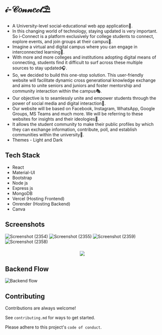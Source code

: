 # 𝒾-𝒞𝑜𝓃𝓃𝑒𝒸𝓉⛱

- A University-level social-educational web app application🍁.
- In this changing world of technology, staying updated is very important. So i-Connect is a platform exclusively for college students to connect, explore events, and join groups at their campus🥀. 
- Imagine a virtual and digital campus where you can engage in interconnected learning📌.
- With more and more colleges and institutions adopting digital means of connecting, students find it difficult to surf across these multiple sources to stay updated🎧.
- So, we decided to build this one-stop solution. This user-friendly website will facilitate dynamic cross generational knowledge exchange and aims to unite seniors and juniors and foster mentorship and community interaction within the campus🎭.
- Our objective is to seamlessly unite and empower students through the power of social media and digital interaction🌼.
- Our website will be based on Facebook, Instagram, WhatsApp, Google Groups, MS Teams and much more.  We will be referring to these websites for insights and their ideologies🌷.
- It allows the student community to make their public profiles by which they can exchange information, contribute, poll, and establish communities within the university🌴.
- Themes - Light and Dark

## Tech Stack

- React
- Material-UI
- Bootstrap
- Node js
- Express js
- MongoDB
- Vercel (Hosting Frontend)
- Onrender (Hosting Backend)
- Canva

## Screenshots

![Screenshot (2354)](https://github.com/Shrey-Srivastava21/i-Connect/assets/84815622/0e636c5d-9b8f-4130-92d3-002d28a18be7)
![Screenshot (2355)](https://github.com/Shrey-Srivastava21/i-Connect/assets/84815622/b8cd1a48-308d-47cc-a509-a4673707523c)
![Screenshot (2359)](https://github.com/Shrey-Srivastava21/i-Connect/assets/84815622/5c03002d-c634-4e2f-9efc-3ccd4d28e970)
![Screenshot (2358)](https://github.com/Shrey-Srivastava21/i-Connect/assets/84815622/be164937-9aa1-4567-b8a1-c47becc037f8)

<h3 align="center">
<img src="https://raw.githubusercontent.com/andreasbm/readme/master/assets/lines/colored.png">
</h3>

## Backend Flow

![Backend flow](https://github.com/Shrey-Srivastava21/i-Connect/assets/84815622/cadb70f7-354e-4a45-9de0-90592f228d34)

## Contributing

Contributions are always welcome!

See `contributing.md` for ways to get started.

Please adhere to this project's `code of conduct`.
